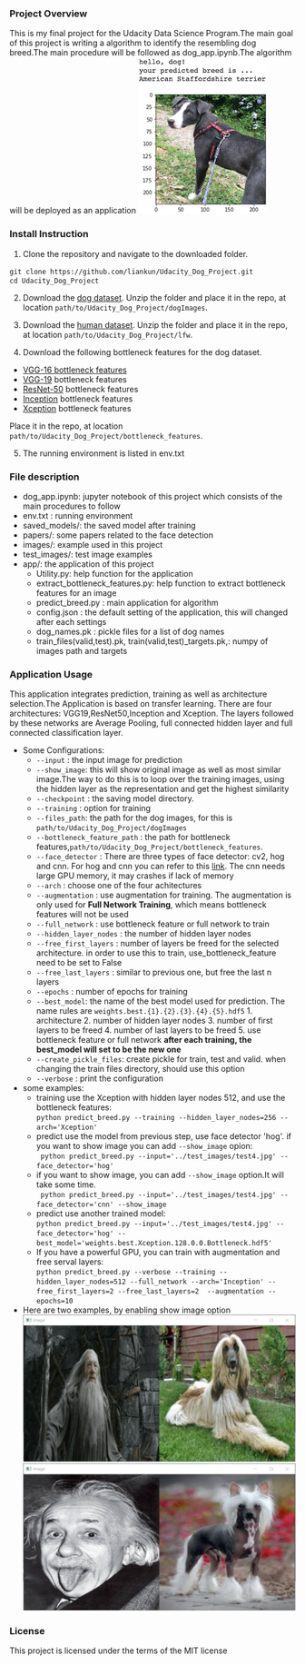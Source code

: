 [//]: # (Image References)

[image1]: ./images/sample_dog_output.png "Sample Output"
[image2]: ./images/example1.png "example one"
[image3]: ./images/example2.png "example two"

### Project Overview
This is my final project for the Udacity Data Science Program.The main goal of this project is writing a algorithm to identify the resembling dog breed.The main procedure will be followed as dog_app.ipynb.The algorithm will be deployed as an application
![Sample Output][image1]



### Install Instruction
1. Clone the repository and navigate to the downloaded folder.
```	
git clone https://github.com/liankun/Udacity_Dog_Project.git
cd Udacity_Dog_Project
```

2. Download the [dog dataset](https://s3-us-west-1.amazonaws.com/udacity-aind/dog-project/dogImages.zip).  Unzip the folder and place it in the repo, at location `path/to/Udacity_Dog_Project/dogImages`. 

3. Download the [human dataset](https://s3-us-west-1.amazonaws.com/udacity-aind/dog-project/lfw.zip).  Unzip the folder and place it in the repo, at location `path/to/Udacity_Dog_Project/lfw`. 

4. Download the following bottleneck features for the dog dataset. 
- [VGG-16 bottleneck features](https://s3-us-west-1.amazonaws.com/udacity-aind/dog-project/DogVGG16Data.npz)
- [VGG-19](https://s3-us-west-1.amazonaws.com/udacity-aind/dog-project/DogVGG19Data.npz) bottleneck features
- [ResNet-50](https://s3-us-west-1.amazonaws.com/udacity-aind/dog-project/DogResnet50Data.npz) bottleneck features
- [Inception](https://s3-us-west-1.amazonaws.com/udacity-aind/dog-project/DogInceptionV3Data.npz) bottleneck features
- [Xception](https://s3-us-west-1.amazonaws.com/udacity-aind/dog-project/DogXceptionData.npz) bottleneck features

Place it in the repo, at location `path/to/Udacity_Dog_Project/bottleneck_features`.

5. The running environment is listed in env.txt

### File description
* dog_app.ipynb: jupyter notebook of this project which consists of the main procedures to follow
* env.txt : running environment
* saved_models/: the saved model after training
* papers/: some papers related to the face detection
* images/: example used in this project
* test_images/: test image examples
* app/: the application of this project
   - Utility.py: help function for the application
   - extract_bottleneck_features.py: help function to extract bottleneck features for an image
   - predict_breed.py : main application for algorithm
   - config.json : the default setting of the application, this will changed after each settings
   - dog_names.pk : pickle files for a list of dog names
   - train_files(valid,test).pk, train(valid,test)_targets.pk,: numpy of images path and targets
### Application Usage
This application integrates prediction, training as well as architecture selection.The Application is based on transfer learning. There are four architectures: VGG19,ResNet50,Inception and Xception. The layers followed by these networks are Average Pooling, full connected hidden layer and full connected classification layer.
* Some Configurations:
   - `--input` : the input image for prediction
   - `--show_image`: this will show original image as well as most similar image.The way to do this is to loop over the training images, using the 
               hidden layer as the representation and get the highest similarity 
   - `--checkpoint` : the saving model directory.
   - `--training` : option for training
   - `--files_path`: the path for the dog images, for this is `path/to/Udacity_Dog_Project/dogImages`
   - `--bottleneck_feature_path` : the path for bottleneck features,`path/to/Udacity_Dog_Project/bottleneck_features`.
   - `--face_detector` : There are three types of face detector: cv2, hog and cnn. For hog and cnn you can refer to this [link](https://github.com/ageitgey/face_recognition). The cnn needs large GPU memory, it may crashes if lack of memory
   - `--arch` : choose one of the four achitectures
   - `--augmentation` : use augmentation for training. The augmentation is only used for **Full Network Training**, which means bottleneck features will                  not be used
   - `--full_network` : use bottleneck feature or full network to train 
   - `--hidden_layer_nodes` : the number of hidden layer nodes
   - `--free_first_layers` : number of layers be freed for the selected architecture. in order to use this to train, use_bottleneck_feature need to be                       set to False
   - `--free_last_layers` : similar to previous one, but free the last n layers
   - `--epochs` : number of epochs for training
   - `--best_model`: the name of the best model used for prediction. The name rules are `weights.best.{1}.{2}.{3}.{4}.{5}.hdf5`
               1. architecture
               2. number of hidden layer nodes
               3. number of first layers to be freed 
               4. number of last layers to be freed
               5. use bottleneck feature or full network
               **after each training, the best_model will set to be the new one**
   - `--create_pickle_files`: create pickle for train, test and valid. when changing the train files directory, should use this option
   - `--verbose` : print the configuration
* some examples: 
   - training use the Xception with hidden layer nodes 512, and use the bottleneck features:<br />
   `python predict_breed.py --training --hidden_layer_nodes=256 --arch='Xception'`
   - predict use the model from previous step, use face detector 'hog'. if you want to show image you can add `--show_image` opion:<br />
   ` python predict_breed.py --input='../test_images/test4.jpg' --face_detector='hog'`
   - if you want to show image, you can add `--show_image` option.It will take some time.<br />
   ` python predict_breed.py --input='../test_images/test4.jpg' --face_detector='cnn' --show_image` 
   - predict use another trained model: <br />
   `python predict_breed.py --input='../test_images/test4.jpg' --face_detector='hog' --best_model='weights.best.Xception.128.0.0.Bottleneck.hdf5'`
   - If you have a powerful GPU, you can train with augmentation and free serval layers: <br />
   `python predict_breed.py --verbose --training --hidden_layer_nodes=512 --full_network --arch='Inception' --free_first_layers=2 --free_last_layers=2  --augmentation --epochs=10`
* Here are two examples, by enabling show image option
![example one][image2]
![example two][image3]

### License
This project is licensed under the terms of the MIT license



